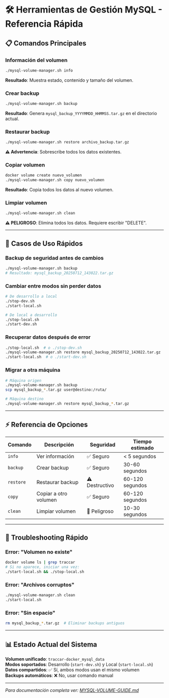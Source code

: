 # 🛠️ Herramientas de Gestión MySQL - Referencia Rápida

## 📋 Comandos Principales

### Información del volumen
```bash
./mysql-volume-manager.sh info
```
**Resultado**: Muestra estado, contenido y tamaño del volumen.

### Crear backup
```bash
./mysql-volume-manager.sh backup
```
**Resultado**: Genera `mysql_backup_YYYYMMDD_HHMMSS.tar.gz` en el directorio actual.

### Restaurar backup
```bash
./mysql-volume-manager.sh restore archivo_backup.tar.gz
```
**⚠️ Advertencia**: Sobrescribe todos los datos existentes.

### Copiar volumen
```bash
docker volume create nuevo_volumen
./mysql-volume-manager.sh copy nuevo_volumen
```
**Resultado**: Copia todos los datos al nuevo volumen.

### Limpiar volumen
```bash
./mysql-volume-manager.sh clean
```
**⚠️ PELIGROSO**: Elimina todos los datos. Requiere escribir "DELETE".

---

## 🚀 Casos de Uso Rápidos

### Backup de seguridad antes de cambios
```bash
./mysql-volume-manager.sh backup
# Resultado: mysql_backup_20250712_143022.tar.gz
```

### Cambiar entre modos sin perder datos
```bash
# De desarrollo a local
./stop-dev.sh
./start-local.sh

# De local a desarrollo  
./stop-local.sh
./start-dev.sh
```

### Recuperar datos después de error
```bash
./stop-local.sh  # o ./stop-dev.sh
./mysql-volume-manager.sh restore mysql_backup_20250712_143022.tar.gz
./start-local.sh  # o ./start-dev.sh
```

### Migrar a otra máquina
```bash
# Máquina origen
./mysql-volume-manager.sh backup
scp mysql_backup_*.tar.gz user@destino:/ruta/

# Máquina destino
./mysql-volume-manager.sh restore mysql_backup_*.tar.gz
```

---

## ⚡ Referencia de Opciones

| Comando | Descripción | Seguridad | Tiempo estimado |
|---------|-------------|-----------|-----------------|
| `info` | Ver información | ✅ Seguro | < 5 segundos |
| `backup` | Crear backup | ✅ Seguro | 30-60 segundos |
| `restore` | Restaurar backup | ⚠️ Destructivo | 60-120 segundos |
| `copy` | Copiar a otro volumen | ✅ Seguro | 60-120 segundos |
| `clean` | Limpiar volumen | 🚨 Peligroso | 10-30 segundos |

---

## 🔧 Troubleshooting Rápido

### Error: "Volumen no existe"
```bash
docker volume ls | grep traccar
# Si no aparece, iniciar una vez:
./start-local.sh && ./stop-local.sh
```

### Error: "Archivos corruptos"
```bash
./mysql-volume-manager.sh clean
./start-local.sh
```

### Error: "Sin espacio"
```bash
rm mysql_backup_*.tar.gz  # Eliminar backups antiguos
```

---

## 📊 Estado Actual del Sistema

**Volumen unificado**: `traccar-docker_mysql_data`  
**Modos soportados**: Desarrollo (`start-dev.sh`) y Local (`start-local.sh`)  
**Datos compartidos**: ✅ Sí, ambos modos usan el mismo volumen  
**Backups automáticos**: ❌ No, usar comando manual  

---

*Para documentación completa ver: [MYSQL-VOLUME-GUIDE.md](MYSQL-VOLUME-GUIDE.md)*

